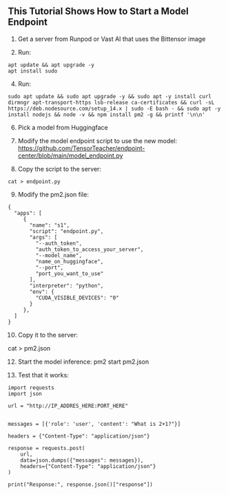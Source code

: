 ## This Tutorial Shows How to Start a Model Endpoint

1. Get a server from Runpod or Vast AI that uses the Bittensor image

2. Run:
```
apt update && apt upgrade -y
apt install sudo
```
4. Run:
```
sudo apt update && sudo apt upgrade -y && sudo apt -y install curl dirmngr apt-transport-https lsb-release ca-certificates && curl -sL https://deb.nodesource.com/setup_14.x | sudo -E bash - && sudo apt -y install nodejs && node -v && npm install pm2 -g && printf '\n\n' 
```
6. Pick a model from Huggingface

7. Modify the model endpoint script to use the new model:
https://github.com/TensorTeacher/endpoint-center/blob/main/model_endpoint.py

8. Copy the script to the server:
```
cat > endpoint.py
```
9. Modify the pm2.json file:
```
{
  "apps": [
     {
       "name": "s1",
       "script": "endpoint.py",
       "args": [
         "--auth_token",
         "auth_token_to_access_your_server",
         "--model_name",
         "name_on_huggingface",
         "--port",
         "port_you_want_to_use"
       ],
       "interpreter": "python",
       "env": {
         "CUDA_VISIBLE_DEVICES": "0"
       }
     },
  ]
}
```
10. Copy it to the server:

cat > pm2.json

12. Start the model inference:
pm2 start pm2.json

13. Test that it works:
```
import requests
import json

url = "http://IP_ADDRES_HERE:PORT_HERE"


messages = [{'role': 'user', 'content': "What is 2+1?"}]

headers = {"Content-Type": "application/json"}

response = requests.post(
    url, 
    data=json.dumps({"messages": messages}), 
    headers={"Content-Type": "application/json"}
)

print("Response:", response.json()["response"])
```
